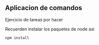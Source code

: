 ## Aplicacion de comandos

Ejercicio de tareas por hacer

Recuerden instalar los paquetes de node asi
``````
npm install
``````